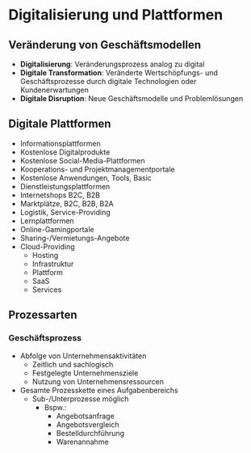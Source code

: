 # Digitalisierung und Plattformen

## Veränderung von Geschäftsmodellen
- **Digitalisierung**: Veränderungsprozess analog zu digital
- **Digitale Transformation**: Veränderte Wertschöpfungs- und Geschäftsprozesse durch digitale Technologien oder Kundenerwartungen
- **Digitale Disruption**: Neue Geschäftsmodelle und Problemlösungen

## Digitale Plattformen
- Informationsplattformen
- Kostenlose Digitalprodukte
- Kostenlose Social-Media-Plattformen
- Kooperations- und Projektmanagementportale
- Kostenlose Anwendungen, Tools, Basic
- Dienstleistungsplattformen
- Internetshops B2C, B2B
- Marktplätze, B2C, B2B, B2A
- Logistik, Service-Providing
- Lernplattformen
- Online-Gamingportale
- Sharing-/Vermietungs-Angebote
- Cloud-Providing
  - Hosting
  - Infrastruktur
  - Plattform
  - SaaS
  - Services

## Prozessarten

### Geschäftsprozess
- Abfolge von Unternehmensaktivitäten
  - Zeitlich und sachlogisch
  - Festgelegte Unternehmensziele
  - Nutzung von Unternehmensressourcen
- Gesamte Prozesskette eines Aufgabenbereichs
  - Sub-/Unterprozesse möglich
    - Bspw.:
      - Angebotsanfrage
      - Angebotsvergleich
      - Bestelldurchführung
      - Warenannahme
